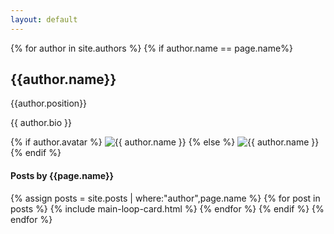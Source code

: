 ```yaml
---
layout: default
---
```

<div class="container">
<div class="row justify-content-center">
    <div class="col-md-8">        
        <div class="row align-items-center mb-5">
            <div class="col-md-9">
            {% for author in site.authors %}
                {% if author.name == page.name%}
                    <h2 class="font-weight-bold">{{author.name}}</h2>
                    <p class="text-dark mb-0">{{author.position}}</p>
                    <p class="excerpt">{{ author.bio }}</p>
                    </div>
                    <div class="col-md-3 text-right">
                    {% if author.avatar %}
                        <img alt="{{ author.name }}" src="{{site.baseurl}}/{{ author.avatar }}" >
                    {% else %}
                        <img alt="{{ author.name }}" src="{{site.baseurl}}/assets/images/default_avatar.png" >
                    {% endif %}
                    </div>
                    </div>
                    <h4 class="font-weight-bold spanborder"><span>Posts by {{page.name}}</span></h4>
                    {% assign posts = site.posts | where:"author",page.name %}
                        {% for post in posts %}
                        {% include main-loop-card.html %}
                    {% endfor %}
                {% endif %}
            {% endfor %}
        </div>
</div>
</div>
